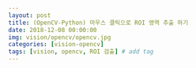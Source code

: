 ```yaml
---
layout: post
title: (OpenCV-Python) 마우스 클릭으로 ROI 영역 추출 하기  
date: 2018-12-08 00:00:00
img: vision/opencv/opencv.jpg
categories: [vision-opencv] 
tags: [vision, opencv, ROI 검출] # add tag
---
```


